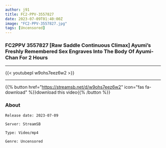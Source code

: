 ```yaml
---
author: j91
title: FC2-PPV-3557827
date: 2023-07-09T01:40:00Z
image: "FC2-PPV-3557827.jpg"
tags: [Uncensored]
---
```


### FC2PPV 3557827 [Raw Saddle Continuous Climax] Ayumi’s Freshly Remembered Sex Engraves Into The Body Of Ayumi-Chan For 2 Hours
___

{{< youtubepl w9ohs7eez6w2 >}}
___

{{% button href="https://streamsb.net/d/w9ohs7eez6w2" icon="fas fa-download" %}}download this video{{% /button %}}
### About

`Release date: 2023-07-09`

`Server: StreamSB`

`Type: Video/mp4`

`Genre:	Uncensored`